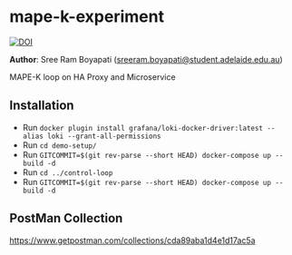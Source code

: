 # mape-k-experiment

[![DOI](https://zenodo.org/badge/292439728.svg)](https://zenodo.org/badge/latestdoi/292439728)

**Author**: Sree Ram Boyapati (sreeram.boyapati@student.adelaide.edu.au)

MAPE-K loop on HA Proxy and Microservice


## Installation

* Run `docker plugin install grafana/loki-docker-driver:latest --alias loki --grant-all-permissions`
* Run `cd demo-setup/`
* Run `GITCOMMIT=$(git rev-parse --short HEAD) docker-compose up --build -d`
* Run `cd ../control-loop`
* Run `GITCOMMIT=$(git rev-parse --short HEAD) docker-compose up --build -d` 

## PostMan Collection
https://www.getpostman.com/collections/cda89aba1d4e1d17ac5a
